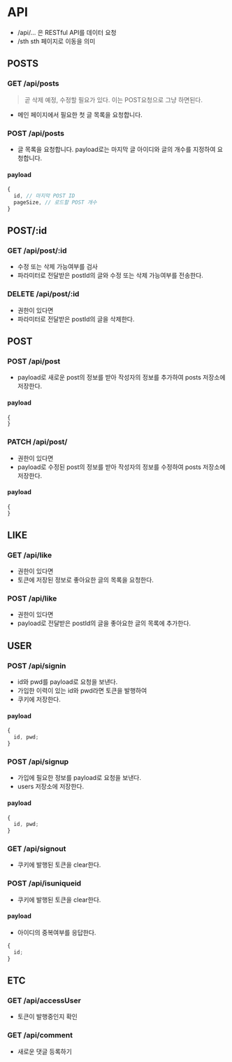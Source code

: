 # API

- /api/... 은 RESTful API를 데이터 요청
- /sth sth 페이지로 이동을 의미

## POSTS

### GET /api/posts

> 곧 삭제 예정, 수정할 필요가 있다. 이는 POST요청으로 그냥 하면된다.

- 메인 페이지에서 필요한 첫 글 목록을 요청합니다.

### POST /api/posts

- 글 목록을 요청합니다. payload로는 마지막 글 아이디와 글의 개수를 지정하여 요청합니다.

#### payload

```js
{
  id, // 마지막 POST ID
  pageSize, // 로드할 POST 개수
}
```

## POST/:id

### GET /api/post/:id

- 수정 또는 삭제 가능여부를 검사
- 파라미터로 전달받은 postId의 글와 수정 또는 삭제 가능여부를 전송한다.

### DELETE /api/post/:id

- 권한이 있다면
- 파라미터로 전달받은 postId의 글을 삭제한다.

## POST

### POST /api/post

- payload로 새로운 post의 정보를 받아 작성자의 정보를 추가하여 posts 저장소에 저장한다.

#### payload

```js
{
}
```

### PATCH /api/post/

- 권한이 있다면
- payload로 수정된 post의 정보를 받아 작성자의 정보를 수정하여 posts 저장소에 저장한다.

#### payload

```js
{
}
```

## LIKE

### GET /api/like

- 권한이 있다면
- 토큰에 저장된 정보로 좋아요한 글의 목록을 요청한다.

### POST /api/like

- 권한이 있다면
- payload로 전달받은 postId의 글을 좋아요한 글의 목록에 추가한다.

## USER

### POST /api/signin

- id와 pwd를 payload로 요청을 보낸다.
- 가입한 이력이 있는 id와 pwd라면 토큰을 발행하여
- 쿠키에 저장한다.

#### payload

```js
{
  id, pwd;
}
```

### POST /api/signup

- 가입에 필요한 정보를 payload로 요청을 보낸다.
- users 저장소에 저장한다.

#### payload

```js
{
  id, pwd;
}
```

### GET /api/signout

- 쿠키에 발행된 토큰을 clear한다.

### POST /api/isuniqueid

- 쿠키에 발행된 토큰을 clear한다.

#### payload

- 아이디의 중복여부를 응답한다.

```js
{
  id;
}
```

## ETC

### GET /api/accessUser

- 토큰이 발행중인지 확인

### GET /api/comment

- 새로운 댓글 등록하기
